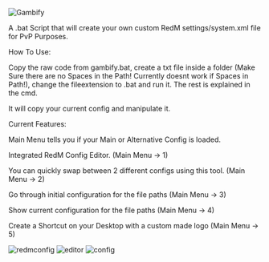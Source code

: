 

![Gambify](https://github.com/mwFrozenDEV/redm-gambify/assets/174497893/7cee4735-24f3-4d1c-b568-2e94431f74f6)

A .bat Script that will create your own custom RedM settings/system.xml file for PvP Purposes. 

How To Use:

Copy the raw code from gambify.bat, create a txt file inside a folder (Make Sure there are no Spaces in the Path! Currently doesnt work if Spaces in Path!), change the fileextension to .bat and run it. The rest is explained in the cmd.

It will copy your current config and manipulate it.

Current Features:

Main Menu tells you if your Main or Alternative Config is loaded.

Integrated RedM Config Editor. (Main Menu -> 1)

You can quickly swap between 2 different configs using this tool. (Main Menu -> 2)

Go through initial configuration for the file paths (Main Menu -> 3)

Show current configuration for the file paths (Main Menu -> 4)

Create a Shortcut on your Desktop with a custom made logo (Main Menu -> 5)

![redmconfig](https://github.com/mwFrozenDEV/redm-gambify/assets/174497893/6ac48bc9-a2fd-4518-80bd-212225c80c4d)
![editor](https://github.com/mwFrozenDEV/redm-gambify/assets/174497893/a6d1f9d0-78f0-4466-b7bb-b976e10637e2)
![config](https://github.com/mwFrozenDEV/redm-gambify/assets/174497893/78fb03e9-c816-4b95-ba57-7b074cb9c812)
